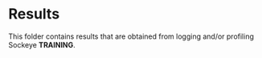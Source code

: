 # Results

This folder contains results that are obtained from logging and/or profiling Sockeye **TRAINING**.
